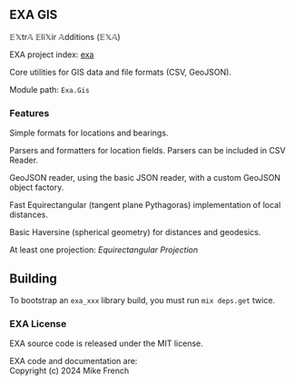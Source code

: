 ## EXA GIS

𝔼𝕏tr𝔸 𝔼li𝕏ir 𝔸dditions (𝔼𝕏𝔸)

EXA project index: [exa](https://github.com/red-jade/exa)

Core utilities for GIS data and file formats (CSV, GeoJSON).

Module path: `Exa.Gis`

### Features

Simple formats for locations and bearings.

Parsers and formatters for location fields.
Parsers can be included in CSV Reader.

GeoJSON reader, using the basic JSON reader,
with a custom GeoJSON object factory.

Fast Equirectangular (tangent plane Pythagoras) implementation of local distances.

Basic Haversine (spherical geometry) for distances and geodesics.

At least one projection: _Equirectangular Projection_

## Building

To bootstrap an `exa_xxx` library build, 
you must run `mix deps.get` twice.

### EXA License

EXA source code is released under the MIT license.

EXA code and documentation are:<br>
Copyright (c) 2024 Mike French
